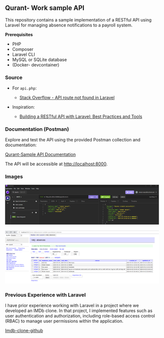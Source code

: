 ## Qurant- Work sample API

This repository contains a sample implementation of a RESTful API using Laravel for managing absence notifications to a payroll system.

**Prerequisites**
- PHP
- Composer
- Laravel CLI
- MySQL or SQLite database
- (Docker- devcontainer)

### Source

- For `api.php`:
  - [Stack Overflow - API route not found in Laravel](https://stackoverflow.com/questions/78195903/api-route-not-found-in-laravel)

- Inspiration:
  - [Building a RESTful API with Laravel: Best Practices and Tools](https://medium.com/@mukesh.ram/building-a-restful-api-with-laravel-best-practices-and-tools-907bdf4b5621)

### Documentation (Postman)

Explore and test the API using the provided Postman collection and documentation:

[Qurant-Sample API Documentation](https://documenter.getpostman.com/view/34481210/2sA3BrWpSL)

The API will be accessible at [http://localhost:8000](http://localhost:8000).

### Images 

![Insomnia](image.png)
<br></br>
![Adminer](<image copy.png>)

### Previous Experience with Laravel

I have prior experience working with Laravel in a project where we developed an IMDb clone. In that project, I implemented features such as user authentication and authorization, including role-based access control (RBAC) to manage user permissions within the application.

[Imdb-clone-github](https://github.com/ShakerNasser/IMDB-Clone-U05.git)

